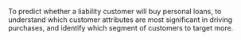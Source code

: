 To predict whether a liability customer will buy personal loans, to understand which customer attributes are most significant in driving purchases, and identify which segment of customers to target more.
